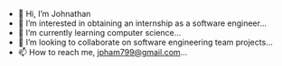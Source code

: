 - 👋 Hi, I’m Johnathan
- 👀 I’m interested in obtaining an internship as a software engineer...
- 🌱 I’m currently learning computer science...
- 💞️ I’m looking to collaborate on software engineering team projects...
- 📫 How to reach me, jpham799@gmail.com...

<!---
jp7492code/jp7492code is a ✨ special ✨ repository because its `README.md` (this file) appears on your GitHub profile.
You can click the Preview link to take a look at your changes.
--->
